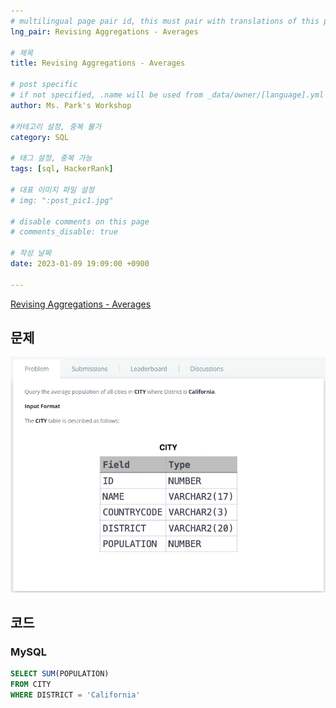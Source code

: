 ```yaml
---
# multilingual page pair id, this must pair with translations of this page. (This name must be unique)
lng_pair: Revising Aggregations - Averages

# 제목
title: Revising Aggregations - Averages

# post specific
# if not specified, .name will be used from _data/owner/[language].yml
author: Ms. Park's Workshop

#카테고리 설정, 중복 불가
category: SQL

# 태그 설정, 중복 가능
tags: [sql, HackerRank]

# 대표 이미지 파일 설정
# img: ":post_pic1.jpg"

# disable comments on this page
# comments_disable: true

# 작성 날짜
date: 2023-01-09 19:09:00 +0900

---
```

<!-- 소제목 -->
<!-- outline-start -->
<a href="https://www.hackerrank.com/challenges/revising-aggregations-the-average-function/problem">Revising Aggregations - Averages</a>
<!-- outline-end -->

<h2>문제</h2>
<!-- ![Revising Aggregations - Averages](:Revising_Aggregations(Averages).png) -->
<img src="/assets/img/posts/sql/Revising_Aggregations(Averages).png" title="Revising_Aggregations(Averages).png" alt="Revising_Aggregations(Averages).png"/><br>

<h2>코드</h2>
<h3>MySQL</h3>

```sql
SELECT SUM(POPULATION)
FROM CITY
WHERE DISTRICT = 'California'
```

